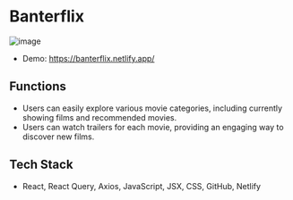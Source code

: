 # Banterflix
![image](https://github.com/user-attachments/assets/fd09dfee-2b8a-4976-9310-40b288b35330)

* Demo: https://banterflix.netlify.app/

## Functions
* Users can easily explore various movie categories, including currently showing films and recommended movies.
* Users can watch trailers for each movie, providing an engaging way to discover new films.

## Tech Stack
* React, React Query, Axios, JavaScript, JSX, CSS, GitHub, Netlify
